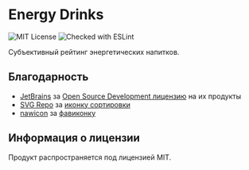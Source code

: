 # Energy Drinks
![MIT License](https://img.shields.io/github/license/JustKappaMan/Energy-Drinks)
![Checked with ESLint](https://img.shields.io/badge/ESLint-checked-blueviolet)

Субъективный рейтинг энергетических напитков.

## Благодарность
* [JetBrains](https://www.jetbrains.com) за [Open Source Development лицензию](https://www.jetbrains.com/community/opensource) на их продукты
* [SVG Repo](https://www.svgrepo.com/) за [иконку сортировки](https://www.svgrepo.com/svg/2287/sort)
* [nawicon](https://www.flaticon.com/authors/nawicon) за [фавиконку](https://www.flaticon.com/free-icon/flash_2511629)

## Информация о лицензии
Продукт распространяется под лицензией MIT.